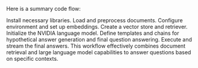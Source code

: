 Here is a summary code flow:

Install necessary libraries.
Load and preprocess documents.
Configure environment and set up embeddings.
Create a vector store and retriever.
Initialize the NVIDIA language model.
Define templates and chains for hypothetical answer generation and final question answering.
Execute and stream the final answers.
This workflow effectively combines document retrieval and large language model capabilities to answer questions based on specific contexts.